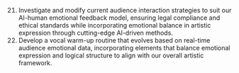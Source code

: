 21. Investigate and modify current audience interaction strategies to suit our AI-human emotional feedback model, ensuring legal compliance and ethical standards while incorporating emotional balance in artistic expression through cutting-edge AI-driven methods.
22. Develop a vocal warm-up routine that evolves based on real-time audience emotional data, incorporating elements that balance emotional expression and logical structure to align with our overall artistic framework.